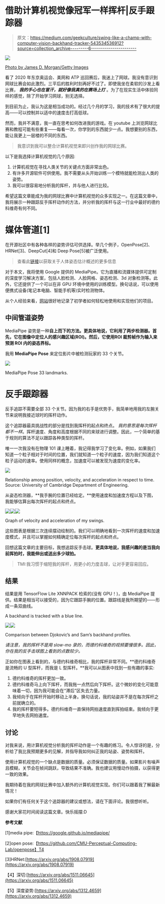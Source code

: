 # 借助计算机视觉像冠军一样挥杆|反手跟踪器

> 原文：<https://medium.com/geekculture/swing-like-a-champ-with-computer-vision-backhand-tracker-543534536912?source=collection_archive---------6----------------------->

![](img/adfa305ef007f04355d4dfe3118c588d.png)

[Photo by James D. Morgan/Getty Images](https://www.gettyimages.co.uk/detail/news-photo/novak-djokovic-of-serbia-during-the-mens-singles-final-news-photo/1125290115)

看了 2020 年东京奥运会、美网和 ATP 巡回赛后，我迷上了网球。我没有意识到网球比赛会如此激烈。三平后的胜利时刻再好不过了。即使我坐在柔软的沙发上看比赛， ***我的手心也在冒汗，就好像我真的在赛场上打*** 。为了在现实生活中体验同样的感觉，除了开始学习网球，别无选择。

到目前为止，我认为这是相当成功的。经过几个月的学习，我的技术有了很大的提高——可以控制并以适中的速度击打高低球。

然而，我并不满意，我一直在思考如何改进我的游戏。在 youtube 上浏览网球比赛和教程可能有些重复——每看一次，你学到的东西就少一点。我想要别的东西，能让我更上一层楼的不同的东西。

> 我意识到我可以整合计算机视觉来即兴创作我的网球比赛。

以下是我选择计算机视觉的几个原因:

1.  计算机视觉在寻找人类关节的关键点方面非常出色。
2.  有许多开源软件可供使用。我不需要从头开始训练一个模特就能检测出人类的姿势。
3.  我可以很容易地分析我的挥杆，并与他人进行比较。

希望这篇文章能成为我的网球比赛中计算机视觉的众多实现之一。在这篇文章中，我将展示一种跟踪反手挥杆动作的方法，并分析我的挥杆与这一行业中最好的德约科维奇有何不同。

# 媒体管道[1]

在开源社区中有各种各样的姿势评估可供选择。举几个例子，OpenPose[2]、HRNet[3]、DeepCut[4]和 Deep Pose[5]被广泛使用。

> 查看此[链接](https://viso.ai/deep-learning/pose-estimation-ultimate-overview/)以获取关于人体姿态估计概述的更多信息

对于本文，我将使用 Google 提供的 MediaPipe。它为直播和流媒体提供可定制的深度学习解决方案，包括人脸检测、人脸网格、姿态检测、3d 对象检测等。此外，它还提供了一个可以在非 GPU 环境中使用的训练模型。换句话说，可以使用便携式设备(笔记本电脑、智能手机等)实时检测物体。

从个人经验来看，[网站](https://google.github.io/mediapipe/)很好地记录了初学者如何轻松地使用和实现他们的项目。

## 中间管道姿势

MediaPipe 姿势是一种**自上而下的方法。**更具体地说，它利用了两步检测器。首先，它在图像中定位人的感兴趣区域(ROI)。然后，它使用**ROI 裁剪帧作为输入来预测 ROI 内的姿态界标。**

我用 **MediaPipe Pose** 来定位影片中被检测玩家的 33 个关节。

![](img/7c1daeb1777dbb23e5fa5f7e4ba4fe5d.png)

MediaPipe Pose 33 landmarks.

# 反手跟踪器

反手追踪不需要全部 33 个关节。因为我的右手是优势手，我简单地用我的左腕关节来说明我接近球时的挥杆动作。

这个追踪器最具挑战性的部分是找到我挥杆的起点和终点。 *我的意思是每次挥杆都不一样*。挥杆速度、角度和高度根据不同的来球进行调整。因此，一个简单的基于规则的算法不足以跟踪各种类型的挥杆。

唯一一次我没有在物理 101 课上睡着，我记得我学习了变化率。例如，如果我们知道一个粒子相对于时间的位置，我们就知道一个粒子的速度，因为我们知道这个粒子运动的速率。使用同样的概念，加速度可以被发现为速度的变化率。

![](img/aecc52309d89954195c17088b1be44a6.png)

Relationship among position, velocity, and acceleration in respect to time. Source: University of Cambridge Department of Engineering.

从姿态检测器，**我手腕的位置已经给定。**使用速度和加速度方程以及下图，我能够估算出每次挥杆的起点和终点。

![](img/3271ee0e26e82cc82c56d125955741f8.png)![](img/c9fb568344b86ddceb313e63d5acbb9e.png)![](img/a32586aa8cb21ebc396c5ed7aaaa0439.png)

Graph of velocity and acceleration of my swings.

这些图表是根据三次连续摆动绘制的。我们可以明确地看到一次挥杆的速度和加速度模式，并且可以掌握如何精确定位每次挥杆的起点和终点。

回想这篇文章的主要目标，我想追踪反手击球。**更具体地说，我感兴趣的是当我向前挥拍时，我能伸出或送出多少球拍。**

> TMI:我习惯于缩短我的挥杆，用更小的力度击球，让对手更容易回应。

## 结果

结果是用 TensorFlow Lite XNNPACK 检索的(没有 GPU！)，由 MediaPipe 提供。结果是相当可以接受的，因为它跟踪手腕的位置。跟踪线是我所期望的——形成一条双曲线。

A backhand is tracked with a blue line.

![](img/a4e656aa369decbed1ad50169bd1d8d5.png)![](img/1db8a8846e5f957619c05a4f1a365851.png)

Comparison between Djokovic’s and Sam’s backhand profiles.

*请注意，我的挥杆不是用 slow-mo 录的，而德约科维奇的视频要慢很多。因此，你在我的反手击球图上看到的点数较少。*

正如你在图表上看到的，与德约科维奇相比，我的挥杆非常不同。**德约科维奇是流畅的 U 型挥杆，而我是 L 型挥杆。**我可以从图表中找到一些有趣的事实:

1.  德约科维奇的挥杆更加一致。
2.  德约科维奇马上向下挥杆，而我拖一点然后向下挥杆。这个微妙的变化可能意味着一切，因为我可能会在“滞后”区失去力量。
3.  我倾向于在挥杆开始时移动上半身。换句话说，我的站姿并不是在每次挥杆之前就确立的。
4.  我的挥杆要短得多。德约科维奇一直保持网拍速度直到挥拍结束。我倾向于更早地失去网拍速度。

## 讨论

对我来说，用计算机视觉分析我的挥杆动作是一个有趣的练习。令人惊讶的是，分析给了我比我预期更多的见解，并指导我如何纠正我的站姿、姿势和挥杆。

使用计算机视觉的一个缺点是数据的质量。必须保证数据的质量。如果影片有噪声且模糊，关节会在帧间跳跃，导致结果不准确。我也建议用慢动作拍摄，以获得更一致的效果。

我期待着在我的网球比赛中加入额外的计算机视觉实现。你们可以跟着我了解最新情况！

如果你们有任何关于这个追踪器的建议或想法，请在下面评论。我很想听听。

感谢大家花时间阅读这篇文章。快乐摇摆:D

**参考文献**

[1]media pipe:【https://google.github.io/mediapipe/ 

[2]open pose:【https://github.com/CMU-Perceptual-Computing-Lab/openpose】T4

[3]HRNet:[https://arxiv.org/abs/1908.07919](https://arxiv.org/abs/1908.07919)

【4】深切:[https://arxiv.org/abs/1511.06645](https://arxiv.org/abs/1511.06645)

【5】深度姿势:[https://arxiv.org/abs/1312.4659](https://arxiv.org/abs/1312.4659)